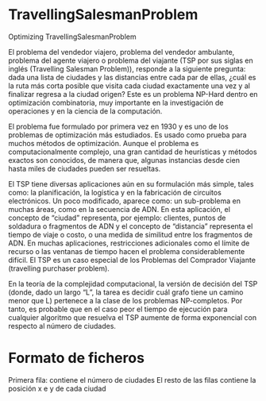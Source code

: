 # TravellingSalesmanProblem
Optimizing TravellingSalesmanProblem

El problema del vendedor viajero, problema del vendedor ambulante, problema del agente viajero o problema del viajante (TSP por sus siglas en inglés (Travelling Salesman Problem)), responde a la siguiente pregunta: dada una lista de ciudades y las distancias entre cada par de ellas, ¿cuál es la ruta más corta posible que visita cada ciudad exactamente una vez y al finalizar regresa a la ciudad origen? Este es un problema NP-Hard dentro en optimización combinatoria, muy importante en la investigación de operaciones y en la ciencia de la computación.

El problema fue formulado por primera vez en 1930 y es uno de los problemas de optimización más estudiados. Es usado como prueba para muchos métodos de optimización. Aunque el problema es computacionalmente complejo, una gran cantidad de heurísticas y métodos exactos son conocidos, de manera que, algunas instancias desde cien hasta miles de ciudades pueden ser resueltas.

El TSP tiene diversas aplicaciones aún en su formulación más simple, tales como: la planificación, la logística y en la fabricación de circuitos electrónicos. Un poco modificado, aparece como: un sub-problema en muchas áreas, como en la secuencia de ADN. En esta aplicación, el concepto de “ciudad” representa, por ejemplo: clientes, puntos de soldadura o fragmentos de ADN y el concepto de “distancia” representa el tiempo de viaje o costo, o una medida de similitud entre los fragmentos de ADN. En muchas aplicaciones, restricciones adicionales como el límite de recurso o las ventanas de tiempo hacen el problema considerablemente difícil. El TSP es un caso especial de los Problemas del Comprador Viajante (travelling purchaser problem).

En la teoría de la complejidad computacional, la versión de decisión del TSP (donde, dado un largo “L”, la tarea es decidir cuál grafo tiene un camino menor que L) pertenece a la clase de los problemas NP-completos. Por tanto, es probable que en el caso peor el tiempo de ejecución para cualquier algoritmo que resuelva el TSP aumente de forma exponencial con respecto al número de ciudades.

# Formato de ficheros
Primera fila: contiene el número de ciudades
El resto de las filas contiene la posición x e y de cada ciudad
